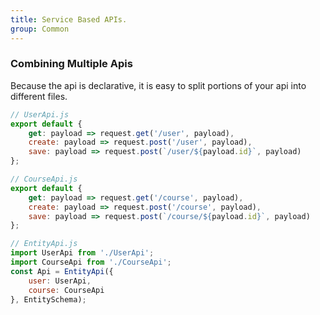 ```yaml
---
title: Service Based APIs.
group: Common
---
```


### Combining Multiple Apis

Because the api is declarative, it is easy to split portions of your api into different files.

```js
// UserApi.js
export default {
    get: payload => request.get('/user', payload),
    create: payload => request.post('/user', payload),
    save: payload => request.post(`/user/${payload.id}`, payload)
};

// CourseApi.js
export default {
    get: payload => request.get('/course', payload),
    create: payload => request.post('/course', payload),
    save: payload => request.post(`/course/${payload.id}`, payload)
};

// EntityApi.js
import UserApi from './UserApi';
import CourseApi from './CourseApi';
const Api = EntityApi({
    user: UserApi,
    course: CourseApi
}, EntitySchema);

```

